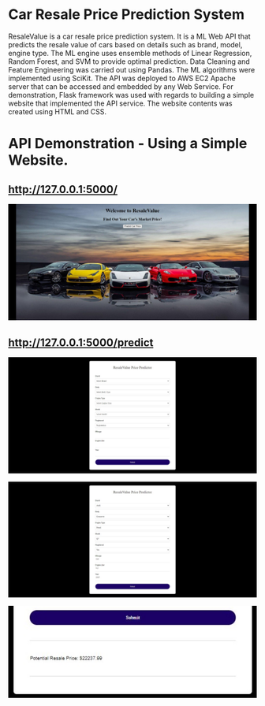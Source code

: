 # Car Resale Price Prediction System

ResaleValue is a car resale price prediction system. It is a ML Web API that predicts the resale value of cars based on details such as brand, model, engine type. The ML engine uses ensemble methods of Linear Regression, Random Forest, and SVM to provide optimal prediction. Data Cleaning and Feature Engineering was carried out using Pandas. The ML algorithms were implemented using SciKit. The API was deployed to AWS EC2 Apache server that can be accessed and embedded by any Web Service. For demonstration, Flask framework was used with regards to building a simple website that implemented the API service. The website contents was created using HTML and CSS.
  
# API Demonstration - Using a Simple Website.

## http://127.0.0.1:5000/
  
![HomePageImg](/WebsiteScreenshots/HomePageImg.JPG)
  
## http://127.0.0.1:5000/predict
  
![PredictionPageImg1](/WebsiteScreenshots/PredictionPageImg1.JPG)
  
![PredictionPageImg2](/WebsiteScreenshots/PredictionPageImg2.JPG)
  
![PredictionPageImg3](/WebsiteScreenshots/PredictionPageImg3.JPG)
